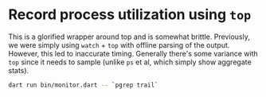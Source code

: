 # Record process utilization using `top`

This is a glorified wrapper around top and is somewhat brittle. Previously, we
were simply using `watch` + `top` with offline parsing of the output.
However, this led to inaccurate timing. Generally there's some variance with
`top` since it needs to sample (unlike `ps` et al, which simply show aggregate
stats).

```bash
dart run bin/monitor.dart -- `pgrep trail`
```
